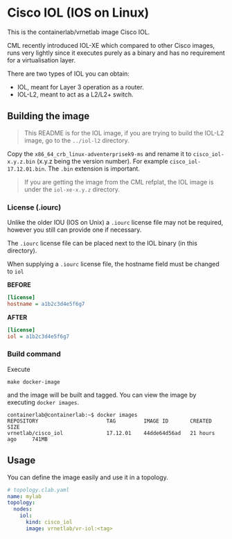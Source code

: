 # Cisco IOL (IOS on Linux)

This is the containerlab/vrnetlab image Cisco IOL.

CML recently introduced IOL-XE which compared to other Cisco images, runs very lightly since it executes purely as a binary and has no requirement for a virtualisation layer.

There are two types of IOL you can obtain:

- IOL, meant for Layer 3 operation as a router.
- IOL-L2, meant to act as a L2/L2+ switch.

## Building the image

> This README is for the IOL image, if you are trying to build the IOL-L2 image, go to the `../iol-l2` directory.

Copy the `x86_64_crb_linux-adventerprisek9-ms` and rename it to `cisco_iol-x.y.z.bin` (x.y.z being the version number). For example `cisco_iol-17.12.01.bin`. The `.bin` extension is important.

> If you are getting the image from the CML refplat, the IOL image is under the `iol-xe-x.y.z` directory.

### License (.iourc)

Unlike the older IOU (IOS on Unix) a `.iourc` license file may not be required, however you still can provide one if necessary.

The `.iourc` license file can be placed next to the IOL binary (in this directory).

When supplying a `.iourc` license file, the hostname field must be changed to `iol`

**BEFORE**

```ini
[license]
hostname = a1b2c3d4e5f6g7
```

**AFTER**

```ini
[license]
iol = a1b2c3d4e5f6g7
```

### Build command

Execute

```
make docker-image
```

and the image will be built and tagged. You can view the image by executing `docker images`.

```
containerlab@containerlab:~$ docker images
REPOSITORY                      TAG         IMAGE ID       CREATED          SIZE
vrnetlab/cisco_iol              17.12.01    44dde64d56ad   21 hours ago     741MB
```

## Usage

You can define the image easily and use it in a topology.

```yaml
# topology.clab.yaml
name: mylab
topology:
  nodes:
    iol:
      kind: cisco_iol
      image: vrnetlab/vr-iol:<tag>
```
